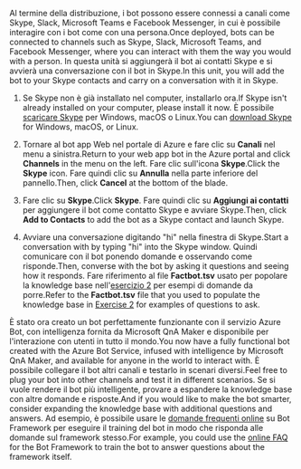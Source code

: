 <span data-ttu-id="5275e-101">Al termine della distribuzione, i bot possono essere connessi a canali come Skype, Slack, Microsoft Teams e Facebook Messenger, in cui è possibile interagire con i bot come con una persona.</span><span class="sxs-lookup"><span data-stu-id="5275e-101">Once deployed, bots can be connected to channels such as Skype, Slack, Microsoft Teams, and Facebook Messenger, where you can interact with them the way you would with a person.</span></span> <span data-ttu-id="5275e-102">In questa unità si aggiungerà il bot ai contatti Skype e si avvierà una conversazione con il bot in Skype.</span><span class="sxs-lookup"><span data-stu-id="5275e-102">In this unit, you will add the bot to your Skype contacts and carry on a conversation with it in Skype.</span></span>

1. <span data-ttu-id="5275e-103">Se Skype non è già installato nel computer, installarlo ora.</span><span class="sxs-lookup"><span data-stu-id="5275e-103">If Skype isn't already installed on your computer, please install it now.</span></span> <span data-ttu-id="5275e-104">È possibile [scaricare Skype](https://www.skype.com/en/download-skype/skype-for-computer/) per Windows, macOS o Linux.</span><span class="sxs-lookup"><span data-stu-id="5275e-104">You can [download Skype](https://www.skype.com/en/download-skype/skype-for-computer/) for Windows, macOS, or Linux.</span></span>

1. <span data-ttu-id="5275e-105">Tornare al bot app Web nel portale di Azure e fare clic su **Canali** nel menu a sinistra.</span><span class="sxs-lookup"><span data-stu-id="5275e-105">Return to your web app bot in the Azure portal and click **Channels** in the menu on the left.</span></span> <span data-ttu-id="5275e-106">Fare clic sull'icona **Skype**.</span><span class="sxs-lookup"><span data-stu-id="5275e-106">Click the **Skype** icon.</span></span> <span data-ttu-id="5275e-107">Fare quindi clic su **Annulla** nella parte inferiore del pannello.</span><span class="sxs-lookup"><span data-stu-id="5275e-107">Then, click **Cancel** at the bottom of the blade.</span></span>

1. <span data-ttu-id="5275e-108">Fare clic su **Skype**.</span><span class="sxs-lookup"><span data-stu-id="5275e-108">Click **Skype**.</span></span> <span data-ttu-id="5275e-109">Fare quindi clic su **Aggiungi ai contatti** per aggiungere il bot come contatto Skype e avviare Skype.</span><span class="sxs-lookup"><span data-stu-id="5275e-109">Then, click **Add to Contacts** to add the bot as a Skype contact and launch Skype.</span></span>

1. <span data-ttu-id="5275e-110">Avviare una conversazione digitando "hi" nella finestra di Skype.</span><span class="sxs-lookup"><span data-stu-id="5275e-110">Start a conversation with by typing "hi" into the Skype window.</span></span> <span data-ttu-id="5275e-111">Quindi comunicare con il bot ponendo domande e osservando come risponde.</span><span class="sxs-lookup"><span data-stu-id="5275e-111">Then, converse with the bot by asking it questions and seeing how it responds.</span></span> <span data-ttu-id="5275e-112">Fare riferimento al file **Factbot.tsv** usato per popolare la knowledge base nell'[esercizio 2](#Exercise2) per esempi di domande da porre.</span><span class="sxs-lookup"><span data-stu-id="5275e-112">Refer to the **Factbot.tsv** file that you used to populate the knowledge base in [Exercise 2](#Exercise2) for examples of questions to ask.</span></span>

<span data-ttu-id="5275e-113">È stato ora creato un bot perfettamente funzionante con il servizio Azure Bot, con intelligenza fornita da Microsoft QnA Maker e disponibile per l'interazione con utenti in tutto il mondo.</span><span class="sxs-lookup"><span data-stu-id="5275e-113">You now have a fully functional bot created with the Azure Bot Service, infused with intelligence by Microsoft QnA Maker, and available for anyone in the world to interact with.</span></span> <span data-ttu-id="5275e-114">È possibile collegare il bot altri canali e testarlo in scenari diversi.</span><span class="sxs-lookup"><span data-stu-id="5275e-114">Feel free to plug your bot into other channels and test it in different scenarios.</span></span> <span data-ttu-id="5275e-115">Se si vuole rendere il bot più intelligente, provare a espandere la knowledge base con altre domande e risposte.</span><span class="sxs-lookup"><span data-stu-id="5275e-115">And if you would like to make the bot smarter, consider expanding the knowledge base with additional questions and answers.</span></span> <span data-ttu-id="5275e-116">Ad esempio, è possibile usare le [domande frequenti online](https://docs.microsoft.com/azure/bot-service/bot-service-resources-bot-framework-faq?view=azure-bot-service-3.0) su Bot Framework per eseguire il training del bot in modo che risponda alle domande sul framework stesso.</span><span class="sxs-lookup"><span data-stu-id="5275e-116">For example, you could use the [online FAQ](https://docs.microsoft.com/azure/bot-service/bot-service-resources-bot-framework-faq?view=azure-bot-service-3.0) for the Bot Framework to train the bot to answer questions about the framework itself.</span></span>
